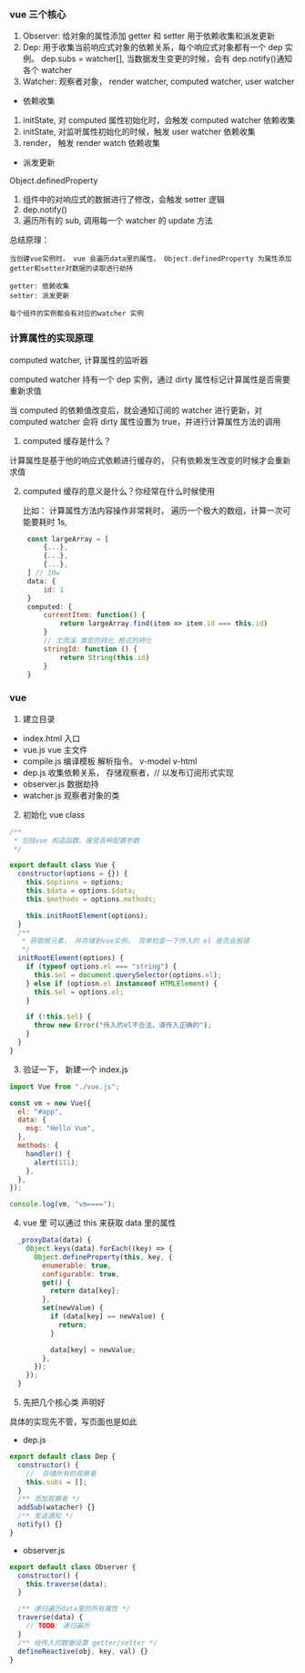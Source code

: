 ### vue 三个核心

1. Observer: 给对象的属性添加 getter 和 setter 用于依赖收集和派发更新
2. Dep: 用于收集当前响应式对象的依赖关系，每个响应式对象都有一个 dep 实例。 dep.subs = watcher[], 当数据发生变更的时候，会有 dep.notify()通知各个 watcher
3. Watcher: 观察者对象， render watcher, computed watcher, user watcher

- 依赖收集

1. initState, 对 computed 属性初始化时，会触发 computed watcher 依赖收集
2. initState, 对监听属性初始化的时候，触发 user watcher 依赖收集
3. render， 触发 render watch 依赖收集

- 派发更新

Object.definedProperty

1. 组件中的对响应式的数据进行了修改，会触发 setter 逻辑
2. dep.notify()
3. 遍历所有的 sub, 调用每一个 watcher 的 update 方法

总结原理：

    当创建vue实例时， vue 会遍历data里的属性， Object.definedProperty 为属性添加getter和setter对数据的读取进行劫持

    getter: 依赖收集
    setter: 派发更新

    每个组件的实例都会有对应的watcher 实例

### 计算属性的实现原理

computed watcher, 计算属性的监听器

computed watcher 持有一个 dep 实例，通过 dirty 属性标记计算属性是否需要重新求值

当 computed 的依赖值改变后，就会通知订阅的 watcher 进行更新，对 computed watcher 会将 dirty 属性设置为 true，并进行计算属性方法的调用

1. computed 缓存是什么？

计算属性是基于他的响应式依赖进行缓存的， 只有依赖发生改变的时候才会重新求值

2. computed 缓存的意义是什么？你经常在什么时候使用

   比如： 计算属性方法内容操作非常耗时， 遍历一个极大的数组，计算一次可能要耗时 1s,

   ```js
    const largeArray = [
        {...},
        {...},
        {...},
    ] // 10w
    data: {
        id: 1
    }
    computed: {
        currentItem: function() {
            return largeArray.find(item => item.id === this.id)
        }
        // 尤雨溪 类型的转化 格式的转化
        stringId: function () {
            return String(this.id)
        }
    }

   ```

### vue

1. 建立目录

- index.html 入口
- vue.js vue 主文件
- compile.js 编译模板 解析指令。 v-model v-html
- dep.js 收集依赖关系， 存储观察者，// 以发布订阅形式实现
- observer.js 数据劫持
- watcher.js 观察者对象的类

2. 初始化 vue class

```js
/**
 * 包括vue 构造函数、接受各种配置参数
 */

export default class Vue {
  constructor(options = {}) {
    this.$options = options;
    this.$data = options.$data;
    this.$methods = options.methods;

    this.initRootElement(options);
  }
  /**
   * 获取根元素， 并存储到vue实例， 简单检查一下传入的 el 是否会报错
   */
  initRootElement(options) {
    if (typeof options.el === "string") {
      this.$el = document.querySelector(options.el);
    } else if (optiosn.el instanceof HTMLElement) {
      this.$el = options.el;
    }

    if (!this.$el) {
      throw new Error("传入的el不合法，请传入正确的");
    }
  }
}
```

3. 验证一下， 新建一个 index.js

```js
import Vue from "./vue.js";

const vm = new Vue({
  el: "#app",
  data: {
    msg: "Hello Vue",
  },
  methods: {
    handler() {
      alert(111);
    },
  },
});

console.log(vm, "vm====");
```

4. vue 里 可以通过 this 来获取 data 里的属性

```js
  _proxyData(data) {
    Object.keys(data).forEach((key) => {
      Object.defineProperty(this, key, {
        enumerable: true,
        configurable: true,
        get() {
          return data[key];
        },
        set(newValue) {
          if (data[key] == newValue) {
            return;
          }

          data[key] = newValue;
        },
      });
    });
  }
```

5. 先把几个核心类 声明好

具体的实现先不管，写页面也是如此

- dep.js

```js
export default class Dep {
  constructor() {
    //  存储所有的观察者
    this.subs = [];
  }
  /** 添加观察者 */
  addSub(watacher) {}
  /** 发送通知 */
  notify() {}
}
```

- observer.js

```js
export default class Observer {
  constructor() {
    this.traverse(data);
  }

  /** 递归遍历data里的所有属性 */
  traverse(data) {
    // TODO: 递归遍历
  }
  /** 给传入的数据设置 getter/setter */
  defineReactive(obj, key, val) {}
}
```
